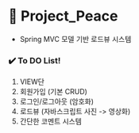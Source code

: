 # :raised_hands: Project_Peace
  - Spring MVC 모델 기반 로드뷰 시스템

### :heavy_check_mark: To DO List!
  1. VIEW단
  2. 회원가입 (기본 CRUD)
  3. 로그인/로그아웃 (암호화)
  4. 로드뷰 (자바스크립트 사진 -> 영상화)
  5. 간단한 코멘트 시스템